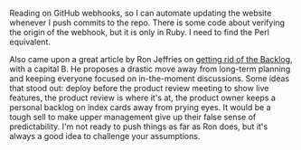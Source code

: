 Reading on GitHub webhooks, so I can automate updating the website whenever I
push commits to the repo.  There is some code about verifying the origin of the
webhook, but it is only in Ruby.  I need to find the Perl equivalent.

Also came upon a great article by Ron Jeffries on
[getting rid of the Backlog](http://ronjeffries.com/articles/015-10/the-backlog/article.html),
with a capital B.  He proposes a drastic move away from long-term planning and
keeping everyone focused on in-the-moment discussions.  Some ideas that stood
out: deploy before the product review meeting to show live features, the product
review is where it's at, the product owner keeps a personal backlog on index
cards away from prying eyes.  It would be a tough sell to make upper management
give up their false sense of predictability.  I'm not ready to push things as
far as Ron does, but it's always a good idea to challenge your assumptions.
